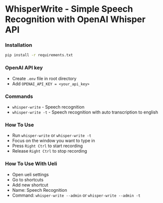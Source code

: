 # WhisperWrite - Simple Speech Recognition with OpenAI Whisper API

### Installation
```bash
pip install -r requirements.txt
```

### OpenAI API key
- Create `.env` file in root directory
- Add `OPENAI_API_KEY = <your_api_key>`

### Commands
- `whisper-write` - Speech recognition
- `whisper-write -t` - Speech recognition with auto transcription to english

### How To Use
- Run `whisper-write` or `whisper-write -t`
- Focus on the window you want to type in
- Press `Right Ctrl` to start recording
- Release `Right Ctrl` to stop recording

### How To Use With Ueli
- Open ueli settings
- Go to shortcuts
- Add new shortcut
- Name: Speech Recognition
- Command: `whisper-write --admin` or `whisper-write --admin -t`
